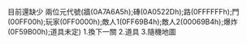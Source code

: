 目前還缺少
兩位元代號(牆(0A7A6A5h);磚(0A0522Dh);路(0FFFFFFh);門(00FF00h);玩家(0FF0000h);敵人1(0FF69B4h);敵人2(00069B4h);爆炸(0F59B00h);道具未定)
1.換下一關
2.道具
3.隨機地圖
